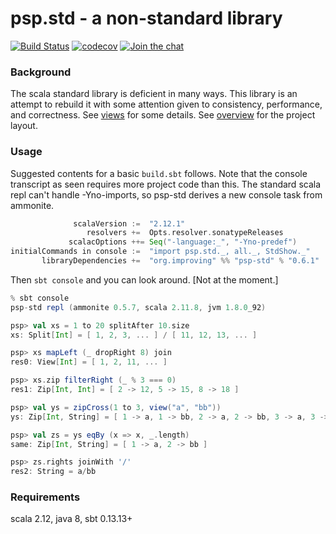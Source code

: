 psp.std - a non-standard library
================================

[![Build Status](https://travis-ci.org/paulp/psp-std.svg?branch=master)](https://travis-ci.org/paulp/psp-std) [![codecov](https://codecov.io/gh/paulp/psp-std/branch/master/graph/badge.svg?bloop)](https://codecov.io/gh/paulp/psp-std) [![Join the chat](https://badges.gitter.im/Join%20Chat.svg)](https://gitter.im/paulp/psp-std)

### Background

The scala standard library is deficient in many ways. This library is an attempt to rebuild it with some attention given to consistency, performance, and correctness. See [views](doc/views.md) for some details. See [overview](doc/overview.md) for the project layout.

### Usage

Suggested contents for a basic `build.sbt` follows. Note that the console transcript as seen requires more project code than this. The standard scala repl can't handle -Yno-imports, so psp-std derives a new console task from ammonite.

```scala
              scalaVersion :=  "2.12.1"
                 resolvers +=  Opts.resolver.sonatypeReleases
             scalacOptions ++= Seq("-language:_", "-Yno-predef")
initialCommands in console :=  "import psp.std._, all._, StdShow._"
       libraryDependencies +=  "org.improving" %% "psp-std" % "0.6.1"
```

Then `sbt console` and you can look around. [Not at the moment.]
```scala
% sbt console
psp-std repl (ammonite 0.5.7, scala 2.11.8, jvm 1.8.0_92)

psp> val xs = 1 to 20 splitAfter 10.size
xs: Split[Int] = [ 1, 2, 3, ... ] / [ 11, 12, 13, ... ]

psp> xs mapLeft (_ dropRight 8) join
res0: View[Int] = [ 1, 2, 11, ... ]

psp> xs.zip filterRight (_ % 3 === 0)
res1: Zip[Int, Int] = [ 2 -> 12, 5 -> 15, 8 -> 18 ]

psp> val ys = zipCross(1 to 3, view("a", "bb"))
ys: Zip[Int, String] = [ 1 -> a, 1 -> bb, 2 -> a, 2 -> bb, 3 -> a, 3 -> bb ]

psp> val zs = ys eqBy (x => x, _.length)
same: Zip[Int, String] = [ 1 -> a, 2 -> bb ]

psp> zs.rights joinWith '/'
res2: String = a/bb
```

### Requirements

scala 2.12, java 8, sbt 0.13.13+
